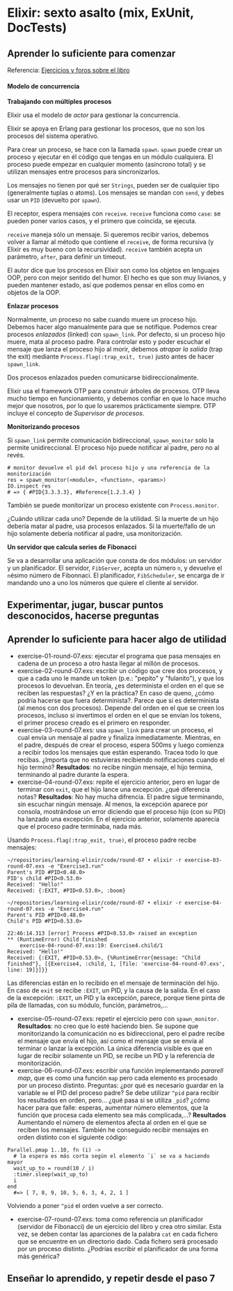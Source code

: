 # Elixir: sexto asalto (mix, ExUnit, DocTests)

## Aprender lo suficiente para comenzar

Referencia: [Ejercicios y foros sobre el libro](https://forums.pragprog.com/forums/322)

#### Modelo de concurrencia

**Trabajando con múltiples procesos**

Elixir usa el modelo de *actor* para gestionar la concurrencia.

Elixir se apoya en Erlang para gestionar los procesos, que no son los procesos del sistema operativo.

Para crear un proceso, se hace con la llamada `spawn`. `spawn` puede crear un proceso y ejecutar en él código que tengas en un módulo cualquiera. El proceso puede empezar en cualquier momento (asíncrono total) y se utilizan mensajes entre procesos para sincronizarlos.

Los mensajes no tienen por qué ser `Strings`, pueden ser de cualquier tipo (generalmente tuplas o atoms). Los mensajes se mandan con `send`, y debes usar un `PID` (devuelto por `spawn`).

El receptor, espera mensajes con `receive`. `receive` funciona como `case`: se pueden poner varios casos, y el primero que coincida, se ejecuta.

`receive` maneja sólo un mensaje. Si queremos recibir varios, debemos volver a llamar al método que contiene el `receive`, de forma recursiva (y Elixir es muy bueno con la recursividad). `receive` también acepta un parámetro, `after`, para definir un timeout.

El autor dice que los procesos en Elixir son como los objetos en lenguajes OOP, pero con mejor sentido del humor. El hecho es que son muy livianos, y pueden mantener estado, así que podemos pensar en ellos como en objetos de la OOP.

**Enlazar procesos**

Normalmente, un proceso no sabe cuando muere un proceso hijo. Debemos hacer algo manualmente para que se notifique. Podemos crear procesos *enlazados* (linked) con `spawn_link`. Por defecto, si un proceso hijo muere, mata al proceso padre. Para controlar esto y poder escuchar el mensaje que lanza el proceso hijo al morir, debemos *atrapar la salida* (trap the exit) mediante `Process.flag(:trap_exit, true)` justo antes de hacer `spawn_link`.

Dos procesos enlazados pueden comunicarse bidireccionalmente.

Elixir usa el framework OTP para construir árboles de procesos. OTP lleva mucho tiempo en funcionamiento, y debemos confiar en que lo hace mucho mejor que nosotros, por lo que lo usaremos prácticamente siempre. OTP incluye el concepto de *Supervisor de procesos*.

**Monitorizando procesos**

Si `spawn_link` permite comunicación bidireccional, `spawn_monitor` solo la permite unidireccional. El proceso hijo puede notificar al padre, pero no al revés.

```
# monitor devuelve el pid del proceso hijo y una referencia de la monitorización
res = spawn_monitor(<module>, <function>, <params>)
IO.inspect res
# => { #PID{3.3.3.3}, #Reference{1.2.3.4} }
```

También se puede monitorizar un proceso existente con `Process.monitor`.

¿Cuándo utilizar cada uno? Depende de la utilidad. Si la muerte de un hijo debería matar al padre, usa procesos enlazados. Si la muerte/fallo de un hijo solamente debería notificar al padre, usa monitorización.

**Un servidor que calcula series de Fibonacci**

Se va a desarrollar una aplicación que consta de dos módulos: un servidor y un planificador. El servidor, `FibServer`, acepta un número `n`, y devuelve el `n`ésimo número de Fibonnaci. El planificador, `FibScheduler`, se encarga de ir mandando uno a uno los números que quiere el cliente al servidor.

## Experimentar, jugar, buscar puntos desconocidos, hacerse preguntas

## Aprender lo suficiente para hacer algo de utilidad

- exercise-01-round-07.exs: ejecutar el programa que pasa mensajes en cadena de un proceso a otro hasta llegar al millón de procesos.
- exercise-02-round-07.exs: escribir un código que cree dos procesos, y que a cada uno le mande un token (p.e.: "pepito" y "fulanito"), y que los procesos lo devuelvan. En teoría, ¿es determinista el orden en el que se reciben las respuestas? ¿Y en la práctica? En caso de queno, ¿cómo podría hacerse que fuera determinista?. Parece que sí es determinista (al menos con dos procesos). Depende del orden en el que se creen los procesos, incluso si invertimos el orden en el que se envían los tokens, el primer proceso creado es el primero en responder.
- exercise-03-round-07.exs: usa `spawn_link` para crear un proceso, el cual envía un mensaje al padre y finaliza inmediatamente. Mientras, en el padre, después de crear el proceso, espera 500ms y luego comienza a recibir todos los mensajes que están esperando. Tracea todo lo que recibas. ¿Importa que no estuvieras recibiendo notificaciones cuando el hijo terminó? **Resultados**: no recibe ningún mensaje, el hijo termina, terminando al padre durante la espera.
- exercise-04-round-07.exs: repite el ejercicio anterior, pero en lugar de terminar con `exit`, que el hijo lance una excepción. ¿qué diferencia notas? **Resultados**: No hay mucha difrencia. El padre sigue terminando, sin escuchar ningún mensaje. Al menos, la excepción aparece por consola, mostrándose un error diciendo que el proceso hijo (con su PID) ha lanzado una excepción. En el ejercicio anterior, solamente aparecía que el proceso padre terminaba, nada más.

Usando `Process.flag(:trap_exit, true)`, el proceso padre recibe mensajes:

```
~/repositories/learning-elixir/code/round-07 • elixir -r exercise-03-round-07.exs -e "Exercise3.run"
Parent's PID #PID<0.48.0>
PID's child #PID<0.53.0>
Received: "Hello!"
Received: {:EXIT, #PID<0.53.0>, :boom}

~/repositories/learning-elixir/code/round-07 • elixir -r exercise-04-round-07.exs -e "Exercise4.run"
Parent's PID #PID<0.48.0>
Child's PID #PID<0.53.0>

22:46:14.313 [error] Process #PID<0.53.0> raised an exception
** (RuntimeError) Child finished
    exercise-04-round-07.exs:19: Exercise4.child/1
Received: "Hello!"
Received: {:EXIT, #PID<0.53.0>, {%RuntimeError{message: "Child finished"}, [{Exercise4, :child, 1, [file: 'exercise-04-round-07.exs', line: 19]}]}}
```

Las diferencias están en lo recibido en el mensaje de terminación del hijo. En caso de `exit` se recibe `:EXIT`, un PID, y la causa de la salida. En el caso de la excepción: `:EXIT`, un PID y la excepción, parece, porque tiene pinta de pila de llamadas, con su módulo, función, parámetros,...

- exercise-05-round-07.exs: repetir el ejercicio pero con `spawn_monitor`. **Resultados**: no creo que lo esté haciendo bien. Se supone que monitorizando la comunicación no es bidireccional, pero el padre recibe el mensaje que envía el hijo, así como el mensaje que se envía al terminar o lanzar la excepción. La única diferencia visible es que en lugar de recibir solamente un PID, se recibe un PID y la referencia de monitorización.
- exercise-06-round-07.exs: escribir una función implementando *pararell map*, que es como una función `map` pero cada elemento es procesado por un proceso distinto. Preguntas: ¿por qué es necesario guardar en la variable `me` el PID del proceso padre? Se debe utilizar `^pid` para recibir los resultados en orden, pero... ¿qué pasa si se utiliza `_pid`? ¿cómo hacer para que falle: esperas, aumentar número elementos, que la función que procesa cada elemento sea más complicada,...? **Resultados** Aumentando el número de elementos afecta al orden en el que se reciben los mensajes. También he conseguido recibir mensajes en orden distinto con el siguiente código:

```
Parallel.pmap 1..10, fn (i) ->
  # la espera es más corta según el elemento `i` se va a haciendo mayor
  wait_up_to = round(10 / i)
  :timer.sleep(wait_up_to)
  i
end
  #=> [ 7, 8, 9, 10, 5, 6, 3, 4, 2, 1 ]
```

Volviendo a poner `^pid` el orden vuelve a ser correcto.

- exercise-07-round-07.exs: toma como referencia un planificador (servidor de Fibonacci) de un ejercicio del libro y crea otro similar. Esta vez, se deben contar las aparciones de la palabra `cat` en cada fichero que se encuentre en un directorio dado. Cada fichero será procesado por un proceso distinto. ¿Podrías escribir el planificador de una forma más genérica?

## Enseñar lo aprendido, y repetir desde el paso 7

